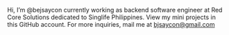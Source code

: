 Hi, I’m @bejsaycon currently working as backend software engineer at Red Core Solutions dedicated to Singlife Philippines. View my mini projects in this GitHub account. For more inquiries, mail me at bjsaycon@gmail.com 

<!---
bejsaycon/bejsaycon is a ✨ special ✨ repository because its `README.md` (this file) appears on your GitHub profile.
You can click the Preview link to take a look at your changes.
--->
